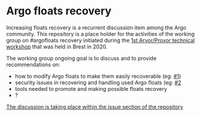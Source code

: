 # Argo floats recovery

Increasing floats recovery is a recurrent discussion item among the Argo community. This repository is a place holder for the activities of the working group on #argofloats recovery initiated during the [1st Arvor/Provor technical workshop](https://euroargodev.github.io/techworkshop/) that was held in Brest in 2020.

The working group ongoing goal is to discuss and to provide recommendations on:
- how to modify Argo floats to make them easily recoverable (eg: [#1](https://github.com/euroargodev/recovery/issues/1))
- security issues in recovering and handling used Argo floats (eg: [#2](https://github.com/euroargodev/recovery/issues/2)
- tools needed to promote and making possible floats recovery
- ?

[The discussion is taking place within the issue section of the repository](https://github.com/euroargodev/recovery/issues)
